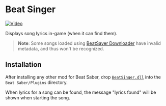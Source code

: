 Beat Singer
===========

[![Video](Video.gif)](https://youtu.be/95n0W1IpHFs)

Displays song lyrics in-game (when it can find them).

> **Note**: Some songs loaded using [BeatSaver Downloader](https://github.com/andruzzzhka/BeatSaverDownloader)
> have invalid metadata, and thus won't be recognized.

## Installation
After installing any other mod for Beat Saber, drop [`BeatSinger.dll`](https://github.com/6A/BeatSinger/releases) 
into the `Beat Saber/Plugins` directory.

When lyrics for a song can be found, the message "lyrics found" will be shown when starting the song.

